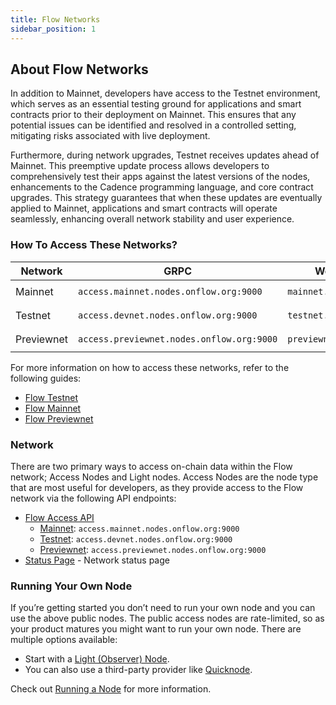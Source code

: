 ```yaml
---
title: Flow Networks
sidebar_position: 1
---
```


## About Flow Networks

In addition to Mainnet, developers have access to the Testnet environment, which serves as an essential testing ground for applications and smart contracts prior to their deployment on Mainnet. This ensures that any potential issues can be identified and resolved in a controlled setting, mitigating risks associated with live deployment.

Furthermore, during network upgrades, Testnet receives updates ahead of Mainnet. This preemptive update process allows developers to comprehensively test their apps against the latest versions of the nodes, enhancements to the Cadence programming language, and core contract upgrades. This strategy guarantees that when these updates are eventually applied to Mainnet, applications and smart contracts will operate seamlessly, enhancing overall network stability and user experience.

### How To Access These Networks?

| Network    | GRPC                                      | Web GRPC                | REST                          |
| ---------- | ----------------------------------------- | ----------------------- | ----------------------------- |
| Mainnet    | `access.mainnet.nodes.onflow.org:9000`    | `mainnet.onflow.org`    | `rest-mainnet.onflow.org`     |
| Testnet    | `access.devnet.nodes.onflow.org:9000`     | `testnet.onflow.org`    | `rest-testnet.onflow.org`     |
| Previewnet | `access.previewnet.nodes.onflow.org:9000` | `previewnet.onflow.org` | `rest-previewnet.onflow.org` |

For more information on how to access these networks, refer to the following guides:

- [Flow Testnet](./accessing-testnet.md)
- [Flow Mainnet](./accessing-mainnet.md)
- [Flow Previewnet](./accessing-previewnet.md)

### Network

There are two primary ways to access on-chain data within the Flow network; Access Nodes and Light nodes. Access Nodes are the node type that are most useful for developers, as they provide access to the Flow network via the following API endpoints:

- [Flow Access API](../node-ops/access-onchain-data/access-nodes/accessing-data/access-api.md)
  - [Mainnet](./accessing-mainnet.md): `access.mainnet.nodes.onflow.org:9000`
  - [Testnet](./accessing-testnet.md): `access.devnet.nodes.onflow.org:9000`
  - [Previewnet](./accessing-previewnet.md): `access.previewnet.nodes.onflow.org:9000`
- [Status Page](https://status.onflow.org/) - Network status page

### Running Your Own Node

If you’re getting started you don’t need to run your own node and you can use the above public nodes. The public access nodes are rate-limited, so as your product matures you might want to run your own node. There are multiple options available:

- Start with a [Light (Observer) Node](../node-ops/access-onchain-data/light-nodes/observer-node.md).
- You can also use a third-party provider like [Quicknode](https://www.quicknode.com/docs/flow).

Check out [Running a Node](../node-ops/access-onchain-data/light-nodes/observer-node.md) for more information.
